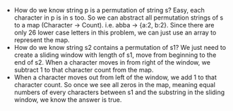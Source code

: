 * How do we know string p is a permutation of string s? Easy, each character in p is in s too. So we can abstract all permutation strings of s to a map (Character -> Count). i.e. abba -> {a:2, b:2}. Since there are only 26 lower case letters in this problem, we can just use an array to represent the map.
* How do we know string s2 contains a permutation of s1? We just need to create a sliding window with length of s1, move from beginning to the end of s2. When a character moves in from right of the window, we subtract 1 to that character count from the map.
* When a character moves out from left of the window, we add 1 to that character count. So once we see all zeros in the map, meaning equal numbers of every characters between s1 and the substring in the sliding window, we know the answer is true.